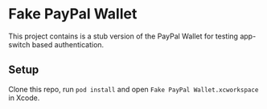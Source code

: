 Fake PayPal Wallet
==================

This project contains is a stub version of the PayPal Wallet for testing app-switch based authentication.

Setup
-----

Clone this repo, run `pod install` and open `Fake PayPal Wallet.xcworkspace` in Xcode.

